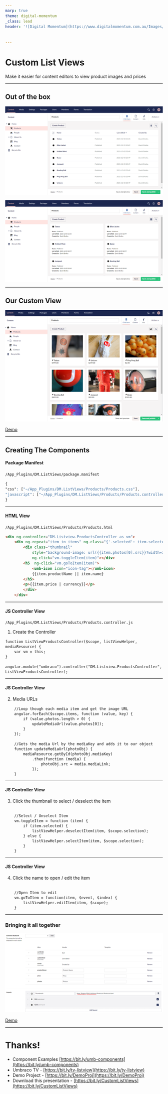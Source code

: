 ```yaml
---
marp: true
theme: digital-momentum
_class: lead
header: '![Digital Momentum](https://www.digitalmomentum.com.au/Images/logos/Digital-Momentum.svg)' 


---
```



# **Custom List Views**

Make it easier for content editors to view 
product images and prices

---

## Out of the box

<div class="row">

![w:550px](images/table-view.png)

![w:550px](images/card-view.png)

</div>
<!--
1. Explain why you'd want to create your own
 -->

------



## Our Custom View

![w:800px center ](images/listview.png)


<footer>

<a href="https://localhost:44330/umbraco#/content/content/edit/1098" target="_blank">Demo</a>

</footer>



---


## Creating The Components

#### Package Manifest

`/App_Plugins/DM.ListViews/package.manifest`

```css
{
"css": ["~/App_Plugins/DM.ListViews/Products/Products.css"],
"javascript": ["~/App_Plugins/DM.ListViews/Products/Products.controller.js"]
}
```

<!-- 
We have 4 files:
1. package.manifest
2. Html View
3. Javascript Controller
4. CSS
-->

---
#### HTML View

`/App_Plugins/DM.ListViews/Products/Products.html`

```html
<div ng-controller="DM.Listview.ProductsController as vm">
    <div ng-repeat="item in items" ng-class="{'-selected': item.selected}">
        <div class="thumbnail" 
            style="background-image: url({{item.photos[0].src}}?width=300"
            ng-click="vm.toggleItem(item)"></div>
        <h5  ng-click="vm.goToItem(item)">
            <umb-icon icon="icon-tag"></umb-icon> 
            {{item.productName || item.name}
        </h5>
        <p>{{item.price | currency}}</p>
        </div>
    </div>
```
<!-- 
1. ng-controller: DM.Listview.ProductsController
2. ng-repeat
3. ng-class: Selected
4. BG Image: item.photos[0].src
5. ng-click: vm.toggleItem(item)
6. ng-click: vm.goToItem(item)
7. {{item.productName || item.name}
8. {{item.price | currency}}
-->
---
#### JS Controller View

`/App_Plugins/DM.ListViews/Products/Products.controller.js`

1. Create the Controller

```JS
function ListViewProductsController($scope, listViewHelper, mediaResource) {
    var vm = this;
}

angular.module("umbraco").controller("DM.Listview.ProductsController", 
ListViewProductsController);

```

---
#### JS Controller View

2. Media URLs

```JS
    //Loop though each media item and get the image URL
    angular.forEach($scope.items, function (value, key) {
        if (value.photos.length > 0) {
            updateMediaUrl(value.photos[0]);
        }
    });

    //Gets the media Url by the mediaKey and adds it to our object
    function updateMediaUrl(photoObj) {
        mediaResource.getById(photoObj.mediaKey)
            .then(function (media) {
                photoObj.src = media.mediaLink;
            });
    }
```

---
#### JS Controller View

3. Click the thumbnail to select / deselect the item

```JS

    //Select / Unselect Item
    vm.toggleItem = function (item) {
        if (item.selected) {
            listViewHelper.deselectItem(item, $scope.selection);
        } else {
            listViewHelper.selectItem(item, $scope.selection);
        }
    }

```

---
#### JS Controller View

4. Click the name to open / edit the item

```JS

    //Open Item to edit
    vm.goToItem = function(item, $event, $index) {
        listViewHelper.editItem(item, $scope);
    }

```
---

### Bringing it all together
![w:950px center ](images/listview-setup.png)

<footer>

<a href="https://localhost:44330/umbraco#/settings/documentTypes/edit/1096" target="_blank">Demo</a>

</footer>

---
# **Thanks!**

- Component Examples [https://bit.ly/umb-components](https://bit.ly/umb-components)
- Umbraco TV - [https://bit.ly/tv-listview](https://bit.ly/tv-listview)
- Demo Project - [https://bit.ly/DemoProj](https://bit.ly/DemoProj)
- Download this presentation - [https://bit.ly/CustomListViews](https://bit.ly/CustomListViews)


<!-- 

1. Creating the list view
- Add the extra properties
- Add the view
-->